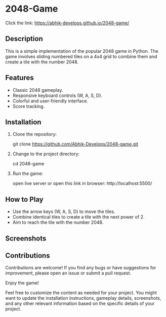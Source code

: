# 2048-Game

Click the link: https://abhik-develops.github.io/2048-game/

## Description

This is a simple implementation of the popular 2048 game in Python. The game involves sliding numbered tiles on a 4x4 grid to combine them and create a tile with the number 2048.

## Features

- Classic 2048 gameplay.
- Responsive keyboard controls (W, A, S, D).
- Colorful and user-friendly interface.
- Score tracking.

## Installation

1. Clone the repository:

   git clone https://github.com/Abhik-Develops/2048-game.git

2. Change to the project directory:

   cd 2048-game

3. Run the game:

   open live server 
   or
   open this link in browser: http://localhost:5500/   

## How to Play

 - Use the arrow keys (W, A, S, D) to move the tiles.
 - Combine identical tiles to create a tile with the next power of 2.
 - Aim to reach the tile with the number 2048.

## Screenshots

## Contributions

Contributions are welcome! If you find any bugs or have suggestions for improvement, please open an issue or submit a pull request.

Enjoy the game!

Feel free to customize the content as needed for your project. You might want to update the installation instructions, gameplay details, screenshots, and any other relevant information based on the specific details of your project.
